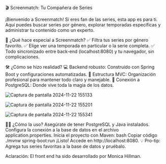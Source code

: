 🎬 Screenmatch: Tu Compañera de Series

¡Bienvenido a Screenmatch! Si eres fan de las series, esta app es para ti. Aquí puedes buscar series por género, explorar temporadas específicas y administrar tu contenido como un experto.

🧰 ¿Qué hace especial a Screenmatch?
✅ Filtra tus series por género favorito.
✅ Elige ver una temporada en particular o la serie completa.
✅ Todo sincronizado entre back-end (localhost:8080) y tu navegador, sin complicaciones.

🛠️ ¿Cómo se hizo realidad?
💻 Backend robusto: Construido con Spring Boot y configuraciones automatizadas.
📂 Estructura MVC: Organización profesional para mantener todo claro y manejable.
📡 Conexión a PostgreSQL: Donde vive toda la magia de los datos.

![Captura de pantalla 2024-11-22 155133](https://github.com/user-attachments/assets/36775058-df7d-4dc1-8b79-cac1ad5f44f8)

![Captura de pantalla 2024-11-22 155201](https://github.com/user-attachments/assets/47829587-27cb-42ea-995e-a73ab9986d32)

![Captura de pantalla 2024-11-22 155341](https://github.com/user-attachments/assets/bb5ecf80-b0e6-4965-96cc-0ade97413a31)


🏃‍♂️ ¿Cómo la uso?
Asegúrate de tener PostgreSQL y Java instalados.
Configura la conexión a la base de datos en el archivo application.properties.
Inicia el proyecto con Maven:
bash
Copiar código
./mvnw spring-boot:run
¡Listo! Accede en http://localhost:8080.
💡 Pro-tip: Agrega tus series favoritas a la base de datos y pruébalo.

Aclaración: El front end ha sido desarrollado por Monica Hillman.
